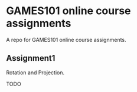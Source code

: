 # GAMES101 online course assignments

A repo for GAMES101 online course assignments.

## Assignment1

Rotation and Projection.

TODO
